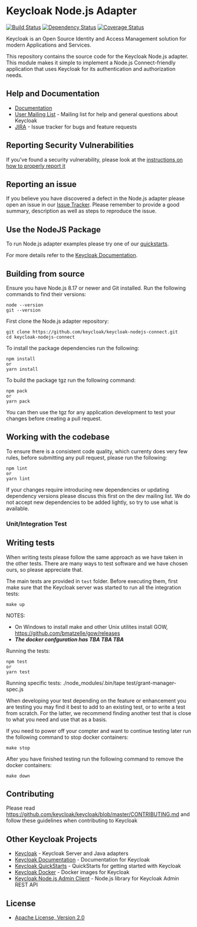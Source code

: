 # Keycloak Node.js Adapter

[![Build Status](https://travis-ci.org/keycloak/keycloak-nodejs-connect.svg?branch=master)](https://travis-ci.org/keycloak/keycloak-nodejs-connect)
[![Dependency Status](https://img.shields.io/david/keycloak/keycloak-nodejs-connect.svg?style=flat-square)](https://david-dm.org/keycloak/keycloak-nodejs-connect)
[![Coverage Status](https://coveralls.io/repos/github/keycloak/keycloak-nodejs-connect/badge.svg?branch=master)](https://coveralls.io/github/keycloak/keycloak-nodejs-connect?branch=master)

Keycloak is an Open Source Identity and Access Management solution for modern Applications and Services.

This repository contains the source code for the Keycloak Node.js adapter. This module makes it simple to implement a Node.js Connect-friendly
application that uses Keycloak for its authentication and authorization needs. 

## Help and Documentation

* [Documentation](https://www.keycloak.org/documentation.html)
* [User Mailing List](https://groups.google.com/d/forum/keycloak-user) - Mailing list for help and general questions about Keycloak
* [JIRA](https://issues.jboss.org/projects/KEYCLOAK) - Issue tracker for bugs and feature requests

## Reporting Security Vulnerabilities

If you've found a security vulnerability, please look at the [instructions on how to properly report it](http://www.keycloak.org/security.html)

## Reporting an issue

If you believe you have discovered a defect in the Node.js adapter please open an issue in our [Issue Tracker](https://issues.jboss.org/projects/KEYCLOAK).
Please remember to provide a good summary, description as well as steps to reproduce the issue.

## Use the NodeJS Package

To run Node.js adapter examples please try one of our [quickstarts](https://github.com/keycloak/keycloak-quickstarts.git).

For more details refer to the [Keycloak Documentation](https://www.keycloak.org/documentation.html).

## Building from source

Ensure you have Node.js 8.17 or newer and Git installed. Run the following commands to find their versions:

    node --version
    git --version

First clone the Node.js adapter repository:

    git clone https://github.com/keycloak/keycloak-nodejs-connect.git
    cd keycloak-nodejs-connect

To install the package dependencies run the following:

    npm install
    or
    yarn install

To build the package tgz run the following command:

    npm pack
    or
    yarn pack

You can then use the tgz for any application development to test your changes before creating a pull request.

## Working with the codebase

To ensure there is a consistent code quality, which currenty does very few rules, before submitting any pull request, please run the following:

    npm lint
    or
    yarn lint

If your changes require introducing new dependencies or updating dependency versions please discuss this first on the
dev mailing list. We do not accept new dependencies to be added lightly, so try to use what is available.

### Unit/Integration Test

## Writing tests

When writing tests please follow the same approach as we have taken in the other tests. There are many ways to
test software and we have chosen ours, so please appreciate that.

The main tests are provided in `test` folder. Before executing them, first make sure that the Keycloak server was started to run all the integration tests:

    make up

NOTES: 
* On Windows to install make and other Unix utilites install GOW,  <https://github.com/bmatzelle/gow/releases>
* ***The docker confguration has TBA TBA TBA***

Running the tests:

    npm test
    or
    yarn test

Running specific tests:
    ./node_modules/.bin/tape test/grant-manager-spec.js

When developing your test depending on the feature or enhancement you are testing you may find it best to add to an
existing test, or to write a test from scratch. For the latter, we recommend finding another test that is close to what 
you need and use that as a basis.

If you need to power off your compter and want to continue testing later run the following command to stop docker containers:

    make stop

After you have finished testing run the following command to remove the docker containers:

    make down


## Contributing

Please read https://github.com/keycloak/keycloak/blob/master/CONTRIBUTING.md and follow these guidelines when contributing to Keycloak


## Other Keycloak Projects

* [Keycloak](https://github.com/keycloak/keycloak) - Keycloak Server and Java adapters
* [Keycloak Documentation](https://github.com/keycloak/keycloak-documentation) - Documentation for Keycloak
* [Keycloak QuickStarts](https://github.com/keycloak/keycloak-quickstarts) - QuickStarts for getting started with Keycloak
* [Keycloak Docker](https://github.com/jboss-dockerfiles/keycloak) - Docker images for Keycloak
* [Keycloak Node.js Admin Client](https://github.com/keycloak/keycloak-nodejs-admin-client) - Node.js library for Keycloak Admin REST API

## License

* [Apache License, Version 2.0](https://www.apache.org/licenses/LICENSE-2.0)
